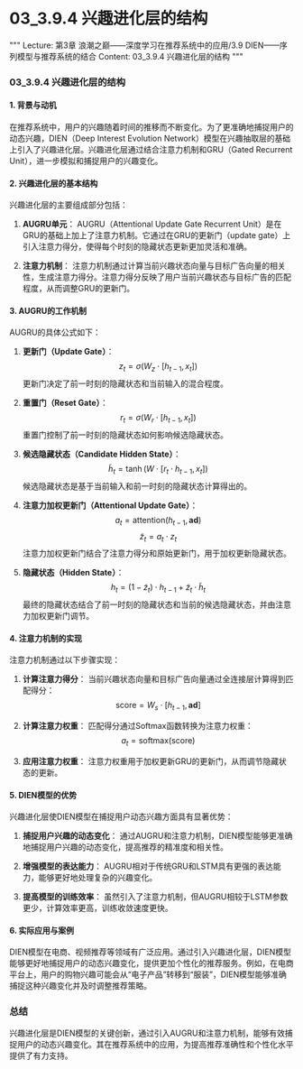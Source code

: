 # 03_3.9.4 兴趣进化层的结构

"""
Lecture: 第3章 浪潮之巅——深度学习在推荐系统中的应用/3.9 DIEN——序列模型与推荐系统的结合
Content: 03_3.9.4 兴趣进化层的结构
"""

### 03_3.9.4 兴趣进化层的结构

#### 1. 背景与动机
在推荐系统中，用户的兴趣随着时间的推移而不断变化。为了更准确地捕捉用户的动态兴趣，DIEN（Deep Interest Evolution Network）模型在兴趣抽取层的基础上引入了兴趣进化层。兴趣进化层通过结合注意力机制和GRU（Gated Recurrent Unit），进一步模拟和捕捉用户的兴趣变化。

#### 2. 兴趣进化层的基本结构
兴趣进化层的主要组成部分包括：

1. **AUGRU单元**：
   AUGRU（Attentional Update Gate Recurrent Unit）是在GRU的基础上加上了注意力机制。它通过在GRU的更新门（update gate）上引入注意力得分，使得每个时刻的隐藏状态更新更加灵活和准确。

2. **注意力机制**：
   注意力机制通过计算当前兴趣状态向量与目标广告向量的相关性，生成注意力得分。注意力得分反映了用户当前兴趣状态与目标广告的匹配程度，从而调整GRU的更新门。

#### 3. AUGRU的工作机制
AUGRU的具体公式如下：

1. **更新门（Update Gate）**：
   $$ z_t = \sigma(W_z \cdot [h_{t-1}, x_t]) $$
   更新门决定了前一时刻的隐藏状态和当前输入的混合程度。

2. **重置门（Reset Gate）**：
   $$ r_t = \sigma(W_r \cdot [h_{t-1}, x_t]) $$
   重置门控制了前一时刻的隐藏状态如何影响候选隐藏状态。

3. **候选隐藏状态（Candidate Hidden State）**：
   $$ \tilde{h}_t = \tanh(W \cdot [r_t \cdot h_{t-1}, x_t]) $$
   候选隐藏状态是基于当前输入和前一时刻的隐藏状态计算得出的。

4. **注意力加权更新门（Attentional Update Gate）**：
   $$ a_t = \text{attention}(h_{t-1}, \mathbf{ad}) $$
   $$ \tilde{z}_t = a_t \cdot z_t $$
   注意力加权更新门结合了注意力得分和原始更新门，用于加权更新隐藏状态。

5. **隐藏状态（Hidden State）**：
   $$ h_t = (1 - \tilde{z}_t) \cdot h_{t-1} + \tilde{z}_t \cdot \tilde{h}_t $$
   最终的隐藏状态结合了前一时刻的隐藏状态和当前的候选隐藏状态，并由注意力加权更新门调节。

#### 4. 注意力机制的实现
注意力机制通过以下步骤实现：

1. **计算注意力得分**：
   当前兴趣状态向量和目标广告向量通过全连接层计算得到匹配得分：
   $$ \text{score} = W_s \cdot [h_{t-1}, \mathbf{ad}] $$
   
2. **计算注意力权重**：
   匹配得分通过Softmax函数转换为注意力权重：
   $$ a_t = \text{softmax}(\text{score}) $$

3. **应用注意力权重**：
   注意力权重用于加权更新GRU的更新门，从而调节隐藏状态的更新。

#### 5. DIEN模型的优势
兴趣进化层使DIEN模型在捕捉用户动态兴趣方面具有显著优势：

1. **捕捉用户兴趣的动态变化**：
   通过AUGRU和注意力机制，DIEN模型能够更准确地捕捉用户兴趣的动态变化，提高推荐的精准度和相关性。

2. **增强模型的表达能力**：
   AUGRU相对于传统GRU和LSTM具有更强的表达能力，能够更好地处理复杂的兴趣变化。

3. **提高模型的训练效率**：
   虽然引入了注意力机制，但AUGRU相较于LSTM参数更少，计算效率更高，训练收敛速度更快。

#### 6. 实际应用与案例
DIEN模型在电商、视频推荐等领域有广泛应用。通过引入兴趣进化层，DIEN模型能够更好地捕捉用户的动态兴趣变化，提供更加个性化的推荐服务。例如，在电商平台上，用户的购物兴趣可能会从“电子产品”转移到“服装”，DIEN模型能够准确捕捉这种兴趣变化并及时调整推荐策略。

### 总结
兴趣进化层是DIEN模型的关键创新，通过引入AUGRU和注意力机制，能够有效捕捉用户的动态兴趣变化。其在推荐系统中的应用，为提高推荐准确性和个性化水平提供了有力支持。